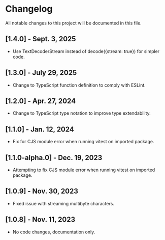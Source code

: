 # Changelog

All notable changes to this project will be documented in this file.

## [1.4.0] - Sept. 3, 2025

- Use TextDecoderStream instead of decode({stream: true}) for simpler code.

## [1.3.0] - July 29, 2025

- Change to TypeScript function definition to comply with ESLint.

## [1.2.0] - Apr. 27, 2024

- Change to TypeScript type notation to improve type extendability.

## [1.1.0] - Jan. 12, 2024

- Fix for CJS module error when running vitest on imported package.

## [1.1.0-alpha.0] - Dec. 19, 2023

- Attempting to fix CJS module error when running vitest on imported package.

## [1.0.9] - Nov. 30, 2023

- Fixed issue with streaming multibyte characters.

## [1.0.8] - Nov. 11, 2023

- No code changes, documentation only.
